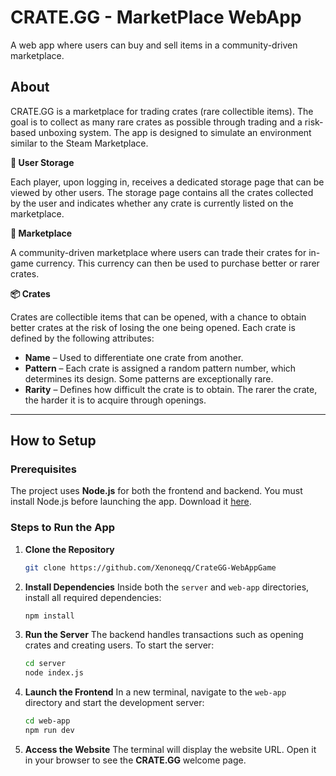 # CRATE.GG - MarketPlace WebApp
A web app where users can buy and sell items in a community-driven marketplace.

## About
CRATE.GG is a marketplace for trading crates (rare collectible items). The goal is to collect as many rare crates as possible through trading and a risk-based unboxing system. The app is designed to simulate an environment similar to the Steam Marketplace.

**👤 User Storage**

Each player, upon logging in, receives a dedicated storage page that can be viewed by other users. The storage page contains all the crates collected by the user and indicates whether any crate is currently listed on the marketplace.

**💸 Marketplace**

A community-driven marketplace where users can trade their crates for in-game currency. This currency can then be used to purchase better or rarer crates.

**📦 Crates**

Crates are collectible items that can be opened, with a chance to obtain better crates at the risk of losing the one being opened. Each crate is defined by the following attributes:

- **Name** – Used to differentiate one crate from another.
- **Pattern** – Each crate is assigned a random pattern number, which determines its design. Some patterns are exceptionally rare.
- **Rarity** – Defines how difficult the crate is to obtain. The rarer the crate, the harder it is to acquire through openings.

---

## How to Setup

### Prerequisites
The project uses **Node.js** for both the frontend and backend. You must install Node.js before launching the app. Download it [here](https://nodejs.org/en).

### Steps to Run the App

1. **Clone the Repository**
   ```sh
   git clone https://github.com/Xenoneqq/CrateGG-WebAppGame
   ```

2. **Install Dependencies**
   Inside both the `server` and `web-app` directories, install all required dependencies:
   ```sh
   npm install
   ```

3. **Run the Server**
   The backend handles transactions such as opening crates and creating users. To start the server:
   ```sh
   cd server
   node index.js
   ```

4. **Launch the Frontend**
   In a new terminal, navigate to the `web-app` directory and start the development server:
   ```sh
   cd web-app
   npm run dev
   ```

5. **Access the Website**
   The terminal will display the website URL. Open it in your browser to see the **CRATE.GG** welcome page.

